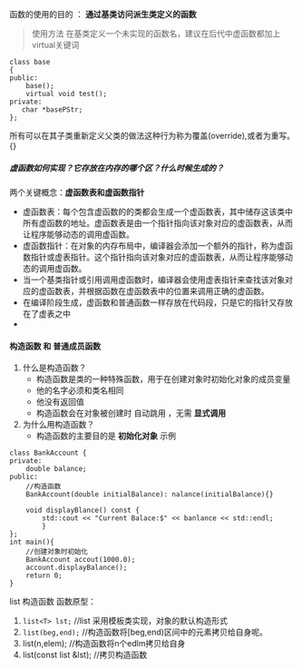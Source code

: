 函数的使用的目的 ： **通过基类访问派生类定义的函数** 
 >使用方法 在基类定义一个未实现的函数名，建议在后代中虚函数都加上virtual关键词

 ```
 class base 
 {
 public:
	 base();
	 virtual void test();
private:
	char *basePStr;
 };
```
所有可以在其子类重新定义父类的做法这种行为称为覆盖(override),或者为重写。
{}
##### 虚函数如何实现？它存放在内存的哪个区？什么时候生成的？
两个关键概念：**虚函数表和虚函数指针**
- 虚函数表：每个包含虚函数的的类都会生成一个虚函数表，其中储存这该类中所有虚函数的地址。虚函数表是由一个指针指向该对象对应的虚函数表，从而让程序能够动态的调用虚函数。
- 虚函数指针：在对象的内存布局中，编译器会添加一个额外的指针，称为虚函数指针或虚表指针。这个指针指向该对象对应的虚函数表，从而让程序能够动态的调用虚函数。
- 当一个基类指针或引用调用虚函数时，编译器会使用虚表指针来查找该对象对应的虚函数表，并根据函数在虚函数表中的位置来调用正确的虚函数。
- 在编译阶段生成，虚函数和普通函数一样存放在代码段，只是它的指针又存放在了虚表之中
- 
#### 构造函数 和 普通成员函数
1. 什么是构造函数？
   -  构造函数是类的一种特殊函数，用于在创建对象时初始化对象的成员变量
   - 他的名字必须和类名相同
   - 他没有返回值
   - 构造函数会在对象被创建时 自动跳用 ，无需 **显式调用**
2. 为什么用构造函数？
	- 构造函数的主要目的是 **初始化对象**
示例
```
class BankAccount {
private:
	double balance;
public:
	//构造函数
	BankAccount(double initialBalance): nalance(initialBalance){}
	
	void displayBlance() const {
		std::cout << "Current Balace:$" << banlance << std::endl;
		}
};
int main(){
	//创建对象时初始化
	BankAccount accout(1000.0);
	account.displayBalance();
	return 0;
}
```
list 构造函数
函数原型： 
1.  ```list<T> lst;```  //list 采用模板类实现，对象的默认构造形式
2.  ```list(beg,end);``` //构造函数将[beg,end)区间中的元素拷贝给自身呢。
3. list(n,elem); //构造函数将n个edlm拷贝给自身
4. list(const list &lst); //拷贝构造函数 